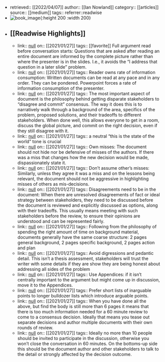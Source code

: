 - retrieved:: [[2022/04/07]]
  author:: [[Ian Nowland]]
  category:: [[articles]]
  source:: [[medium]]
  tags:: 
  referrer::readwise
- ![book_image](https://readwise-assets.s3.amazonaws.com/static/images/article4.6bc1851654a0.png){:height 200 :width 200}
- ## [[Readwise Highlights]]
	- link:: [null](null)
	  on:: [[2021/01/27]]
	  tags:: [[favorite]]
	  Full argument read before conversation starts: Questions that are asked after reading an entire document are informed by the complete picture rather than where the presenter is in the slides. I.e., it avoids the “I address that question in a later slide” problem.
	- link:: [null](null)
	  on:: [[2021/01/27]]
	  tags:: 
	  Reader owns rate of information consumption: Written documents can be read at any pace and in any order. They can be pondered. Powerpoint forces a rate of information consumption of the presenter.
	- link:: [null](null)
	  on:: [[2021/01/27]]
	  tags:: 
	  The most important aspect of document is the philosophy behind getting disparate stakeholders to “disagree and commit” consensus. The way it does this is to narratively walk through a background of the area, specifics of the problem, proposed solutions, and their tradeoffs to different stakeholders. When done well, this allows everyone to get in a room, discuss the global picture, and commit on the right decision, even if they still disagree with it.
	- link:: [null](null)
	  on:: [[2021/01/27]]
	  tags:: 
	  a neutral “this is the state of the world” tone is crucial
	- link:: [null](null)
	  on:: [[2021/01/27]]
	  tags:: 
	  Own misses: The document should not hide nor be defensive of misses of the authors. If there was a miss that changes how the new decision would be made, dispassionately state it.
	- link:: [null](null)
	  on:: [[2021/01/27]]
	  tags:: 
	  Don’t assume other’s misses: Similarly, unless they agree it was a miss and on the lessons being relevant, the document should not be aggressive in highlighting misses of others as mis-decisions.
	- link:: [null](null)
	  on:: [[2021/01/27]]
	  tags:: 
	  Disagreements need to be in the document: When there are unresolved disagreements of fact or ideal strategy between stakeholders, they need to be discussed before the document is reviewed and explicitly discussed as options, along with their tradeoffs. This usually means meeting with such stakeholders before the review, to ensure their opinions are understood and can be represented fairly.
	- link:: [null](null)
	  on:: [[2021/01/27]]
	  tags:: 
	  Following from the philosophy of spending the right amount of time on background material, documents generally have the same coarse structure: 2 pages general background, 2 pages specific background, 2 pages action and plan
	- link:: [null](null)
	  on:: [[2021/01/27]]
	  tags:: 
	  Avoid digressions and pedantic detail. This isn’t a thesis assessment, stakeholders will trust the writer with some details if they are show they are being honest about addressing all sides of the problem
	- link:: [null](null)
	  on:: [[2021/01/27]]
	  tags:: 
	  Use Appendices: if it isn’t centrally important to the argument but might come up in discussion, move it to the Appendices.
	- link:: [null](null)
	  on:: [[2021/01/27]]
	  tags:: 
	  Prefer short lists of inarguable points to longer bulldozer lists which introduce arguable points.
	- link:: [null](null)
	  on:: [[2021/01/27]]
	  tags:: 
	  When you have done all the above, but find the body is still more than 6 pages it means that there is too much information needed for a 60 minute review to come to a consensus decision. Ideally that means you tease out separate decisions and author multiple documents with their own rounds of review.
	- link:: [null](null)
	  on:: [[2021/01/27]]
	  tags:: 
	  Ideally no more than 10 people should be invited to participate in the discussion, otherwise you won’t close the conversation in 60 minutes. On the bottoms-up side this should be the document author and other stakeholders to talk to the detail or strongly affected by the decision outcome.